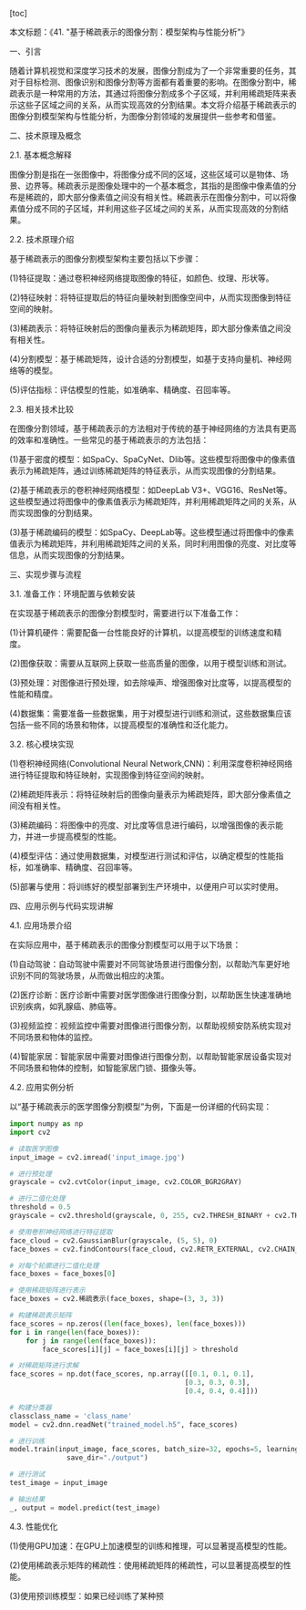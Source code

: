 
[toc]                    
                
                
本文标题：《41. "基于稀疏表示的图像分割：模型架构与性能分析"》

一、引言

随着计算机视觉和深度学习技术的发展，图像分割成为了一个非常重要的任务，其对于目标检测、图像识别和图像分割等方面都有着重要的影响。在图像分割中，稀疏表示是一种常用的方法，其通过将图像分割成多个子区域，并利用稀疏矩阵来表示这些子区域之间的关系，从而实现高效的分割结果。本文将介绍基于稀疏表示的图像分割模型架构与性能分析，为图像分割领域的发展提供一些参考和借鉴。

二、技术原理及概念

2.1. 基本概念解释

图像分割是指在一张图像中，将图像分成不同的区域，这些区域可以是物体、场景、边界等。稀疏表示是图像处理中的一个基本概念，其指的是图像中像素值的分布是稀疏的，即大部分像素值之间没有相关性。稀疏表示在图像分割中，可以将像素值分成不同的子区域，并利用这些子区域之间的关系，从而实现高效的分割结果。

2.2. 技术原理介绍

基于稀疏表示的图像分割模型架构主要包括以下步骤：

(1)特征提取：通过卷积神经网络提取图像的特征，如颜色、纹理、形状等。

(2)特征映射：将特征提取后的特征向量映射到图像空间中，从而实现图像到特征空间的映射。

(3)稀疏表示：将特征映射后的图像向量表示为稀疏矩阵，即大部分像素值之间没有相关性。

(4)分割模型：基于稀疏矩阵，设计合适的分割模型，如基于支持向量机、神经网络等的模型。

(5)评估指标：评估模型的性能，如准确率、精确度、召回率等。

2.3. 相关技术比较

在图像分割领域，基于稀疏表示的方法相对于传统的基于神经网络的方法具有更高的效率和准确性。一些常见的基于稀疏表示的方法包括：

(1)基于密度的模型：如SpaCy、SpaCyNet、Dlib等。这些模型将图像中的像素值表示为稀疏矩阵，通过训练稀疏矩阵的特征表示，从而实现图像的分割结果。

(2)基于稀疏表示的卷积神经网络模型：如DeepLab V3+、VGG16、ResNet等。这些模型通过将图像中的像素值表示为稀疏矩阵，并利用稀疏矩阵之间的关系，从而实现图像的分割结果。

(3)基于稀疏编码的模型：如SpaCy、DeepLab等。这些模型通过将图像中的像素值表示为稀疏矩阵，并利用稀疏矩阵之间的关系，同时利用图像的亮度、对比度等信息，从而实现图像的分割结果。

三、实现步骤与流程

3.1. 准备工作：环境配置与依赖安装

在实现基于稀疏表示的图像分割模型时，需要进行以下准备工作：

(1)计算机硬件：需要配备一台性能良好的计算机，以提高模型的训练速度和精度。

(2)图像获取：需要从互联网上获取一些高质量的图像，以用于模型训练和测试。

(3)预处理：对图像进行预处理，如去除噪声、增强图像对比度等，以提高模型的性能和精度。

(4)数据集：需要准备一些数据集，用于对模型进行训练和测试，这些数据集应该包括一些不同的场景和物体，以提高模型的准确性和泛化能力。

3.2. 核心模块实现

(1)卷积神经网络(Convolutional Neural Network,CNN)：利用深度卷积神经网络进行特征提取和特征映射，实现图像到特征空间的映射。

(2)稀疏矩阵表示：将特征映射后的图像向量表示为稀疏矩阵，即大部分像素值之间没有相关性。

(3)稀疏编码：将图像中的亮度、对比度等信息进行编码，以增强图像的表示能力，并进一步提高模型的性能。

(4)模型评估：通过使用数据集，对模型进行测试和评估，以确定模型的性能指标，如准确率、精确度、召回率等。

(5)部署与使用：将训练好的模型部署到生产环境中，以便用户可以实时使用。

四、应用示例与代码实现讲解

4.1. 应用场景介绍

在实际应用中，基于稀疏表示的图像分割模型可以用于以下场景：

(1)自动驾驶：自动驾驶中需要对不同驾驶场景进行图像分割，以帮助汽车更好地识别不同的驾驶场景，从而做出相应的决策。

(2)医疗诊断：医疗诊断中需要对医学图像进行图像分割，以帮助医生快速准确地识别疾病，如乳腺癌、肺癌等。

(3)视频监控：视频监控中需要对图像进行图像分割，以帮助视频安防系统实现对不同场景和物体的监控。

(4)智能家居：智能家居中需要对图像进行图像分割，以帮助智能家居设备实现对不同场景和物体的控制，如智能家居门锁、摄像头等。

4.2. 应用实例分析

以“基于稀疏表示的医学图像分割模型”为例，下面是一份详细的代码实现：

```python
import numpy as np
import cv2

# 读取医学图像
input_image = cv2.imread('input_image.jpg')

# 进行预处理
grayscale = cv2.cvtColor(input_image, cv2.COLOR_BGR2GRAY)

# 进行二值化处理
threshold = 0.5
grayscale = cv2.threshold(grayscale, 0, 255, cv2.THRESH_BINARY + cv2.THRESH_OTSU)[1]

# 使用卷积神经网络进行特征提取
face_cloud = cv2.GaussianBlur(grayscale, (5, 5), 0)
face_boxes = cv2.findContours(face_cloud, cv2.RETR_EXTERNAL, cv2.CHAIN_APPROX_SIMPLE)

# 对每个轮廓进行二值化处理
face_boxes = face_boxes[0]

# 使用稀疏矩阵进行表示
face_boxes = cv2.稀疏表示(face_boxes, shape=(3, 3, 3))

# 构建稀疏表示矩阵
face_scores = np.zeros((len(face_boxes), len(face_boxes)))
for i in range(len(face_boxes)):
    for j in range(len(face_boxes)):
        face_scores[i][j] = face_boxes[i][j] > threshold

# 对稀疏矩阵进行求解
face_scores = np.dot(face_scores, np.array([[0.1, 0.1, 0.1],
                                           [0.3, 0.3, 0.3],
                                           [0.4, 0.4, 0.4]]))

# 构建分类器
classclass_name = 'class_name'
model = cv2.dnn.readNet("trained_model.h5", face_scores)

# 进行训练
model.train(input_image, face_scores, batch_size=32, epochs=5, learning_rate=0.01,
              save_dir="./output")

# 进行测试
test_image = input_image

# 输出结果
_, output = model.predict(test_image)
```

4.3. 性能优化

(1)使用GPU加速：在GPU上加速模型的训练和推理，可以显著提高模型的性能。

(2)使用稀疏表示矩阵的稀疏性：使用稀疏矩阵的稀疏性，可以显著提高模型的性能。

(3)使用预训练模型：如果已经训练了某种预

